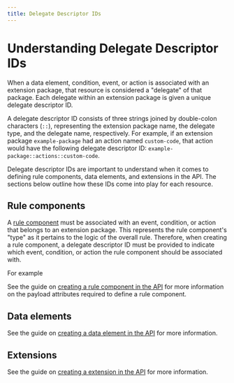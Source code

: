 ```yaml
---
title: Delegate Descriptor IDs
---
```


# Understanding Delegate Descriptor IDs 

When a data element, condition, event, or action is associated with an extension package, that resource is considered a "delegate" of that package. Each delegate within an extension package is given a unique delegate descriptor ID.

A delegate descriptor ID consists of three strings joined by double-colon characters (`::`), representing the extension package name, the delegate type, and the delegate name, respectively. For example, if an extension package `example-package` had an action named `custom-code`, that action would have the following delegate descriptor ID: `example-package::actions::custom-code`.

Delegate descriptor IDs are important to understand when it comes to defining rule components, data elements, and extensions in the API. The sections below outline how these IDs come into play for each resource.

## Rule components

A [rule component](/api/reference/1.0/rule_components/index/) must be associated with an event, condition, or action that belongs to an extension package. This represents the rule component's "type" as it pertains to the logic of the overall rule. Therefore, when creating a rule component, a delegate descriptor ID must be provided to indicate which event, condition, or action the rule component should be associated with.

For example

See the guide on [creating a rule component in the API](/api/reference/1.0/rule_components/create/) for more information on the payload attributes required to define a rule component.

## Data elements

See the guide on [creating a data element in the API](/api/reference/1.0/data_elements/create/) for more information.

## Extensions

See the guide on [creating a extension in the API](/api/reference/1.0/extensions/create/) for more information.